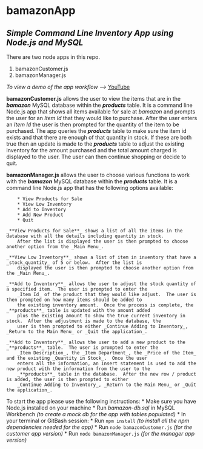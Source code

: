 # bamazonApp
## *Simple Command Line Inventory App using Node.js and MySQL*


There are two node apps in this repo.

1. bamazonCustomer.js
1. bamazonManager.js

_To view a demo of the app workflow -->_ [YouTube](https://youtu.be/Zz_jsAa7WEc)

**bamazonCustomer.js** allows the user to view the items that are in the _**bamazon**_ MySQL database within the _**products**_
	table.  It is a command line Node.js app that shows all items available for sale at _bamazon_ and prompts the user for an
	_Item Id_ that they would like to purchase.  After the user enters an _Item Id_ the user is then prompted for the quantity
	of the item to be purchased.  The app queries the _**products**_ table to make sure the item id exists and that there are
	enough of that quantity in stock.  If these are both true then an update is made to the _**products**_ table to adjust the
	existing inventory for the amount purchased and the total amount charged is displayed to the user.  The user can then 
	continue shopping or decide to quit.

**bamazonManager.js** allows the user to choose various functions to work with the _**bamazon**_ MySQL database within the _**products**_
	table.  It is a command line Node.js app that has the following options available:

		* View Products for Sale
		* View Low Inventory
		* Add to Inventory
		* Add New Product
		* Quit

	_**View Products for Sale**_ shows a list of all the items in the database with all the details including quantity in stock.
		After the list is displayed the user is then prompted to choose another option from the _Main Menu_.

	_**View Low Inventory**_ shows a list of item in inventory that have a _stock_quantity_ of 5 or below.  After the list is
		displayed the user is then prompted to choose another option from the _Main Menu_.

	_**Add to Inventory**_ allows the user to adjust the stock quantity of a specified item.  The user is prompted to enter the
		_Item Id_ of the product that they would like adjust.  The user is then prompted on how many items should be added to 
		the existing inventory amount.  Once the process is complete, the _**products**_ table is updated with the amount added
		plus the existing amount to show the true current inventory in stock.  After the adjustment is made to the database, the
		user is then prompted to either _Continue Adding to Inventory_, _Return to the Main Menu_ or _Quit the application_.

	_**Add to Inventory**_ allows the user to add a new product to the _**products**_ table.  The user is prompted to enter the
		_Item Description_, the _Item Department_, the _Price of the Item_ and the existing _Quantity in Stock_.  Once the user
		enters all the information, an insert statement is used to add the new product with the information from the user to the
		_**products**_ table in the database.  After the new row / product is added, the user is then prompted to either 
		_Continue Adding to Inventory_, _Return to the Main Menu_ or _Quit the application_.



To start the app please use the following instructions:
	* Make sure you have Node.js installed on your machine
	* Run *bamazon-db.sql* in MySQL Workbench *(to create a mock db for the app with tables populated)*
	* In your terminal or GitBash session:
		* Run `npm install`  *(to install all the npm dependencies needed for the app)*
		* Run `node bamazonCustomer.js` *(for the customer app version)*
		* Run `node bamazonManager.js` *(for the manager app version)*